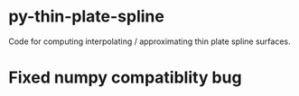 # py-thin-plate-spline

Code for computing interpolating / approximating thin plate spline surfaces.
# Fixed numpy compatiblity bug
